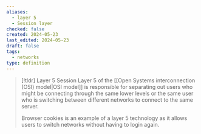 ```yaml
---
aliases:
  - layer 5
  - Session layer
checked: false
created: 2024-05-23
last_edited: 2024-05-23
draft: false
tags:
  - networks
type: definition
---
```

>[!tldr] Layer 5 Session
>Layer 5 of the [[Open Systems interconnection (OSI) model|OSI model]] is responsible for separating out users who might be connecting through the same lower levels or the same user who is switching between different networks to connect to the same server.
>
> Browser cookies is an example of a layer 5 technology as it allows users to switch networks without having to login again.

